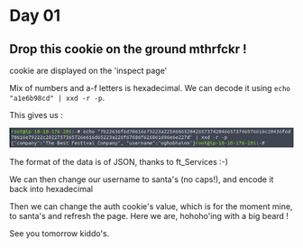 # Day 01

## Drop this cookie on the ground mthrfckr !

cookie are displayed on the 'inspect page'

Mix of numbers and a-f letters is hexadecimal. We can decode it using ```echo "a1e6b98cd" | xxd -r -p```.

This gives us : 

![cookie auth](https://github.com/oghobhainn/TryHackMe/blob/main/images/adventofcyber/day01/decode16.png)

The format of the data is of JSON, thanks to ft_Services :-)

We can then change our username to santa's (no caps!), and encode it back into hexadecimal

Then we can change the auth cookie's value, which is for the moment mine, to santa's and refresh the page. Here we are, hohoho'ing with a big beard !

See you tomorrow kiddo's.
